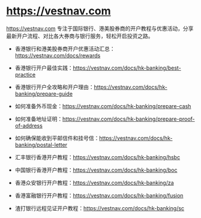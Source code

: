 # https://vestnav.com

https://vestnav.com 专注于国际银行、港美股券商的开户教程与优惠活动，分享最新开户流程、对比各大券商与银行服务，轻松开启投资之路。

- 香港银行和港美股券商开户优惠活动汇总：https://vestnav.com/docs/rewards
- 香港银行开户最佳实践：https://vestnav.com/docs/hk-banking/best-practice
- 香港银行开户全攻略和开户理由：https://vestnav.com/docs/hk-banking/prepare-guide
- 如何准备外币现金：https://vestnav.com/docs/hk-banking/prepare-cash
- 如何准备地址证明：https://vestnav.com/docs/hk-banking/prepare-proof-of-address
- 如何确保能收到平邮信件和挂号信：https://vestnav.com/docs/hk-banking/postal-letter

- 汇丰银行香港开户教程：https://vestnav.com/docs/hk-banking/hsbc
- 中国银行香港开户教程：https://vestnav.com/docs/hk-banking/boc
- 香港众安银行开户教程：https://vestnav.com/docs/hk-banking/za
- 香港富融银行开户教程：https://vestnav.com/docs/hk-banking/fusion
- 渣打银行远程见证开户教程：https://vestnav.com/docs/hk-banking/sc
